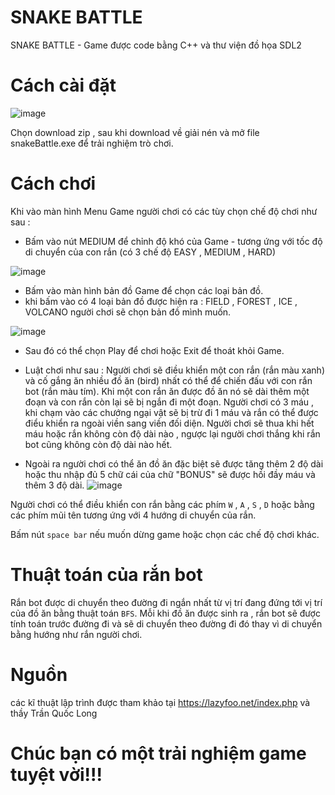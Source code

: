 # SNAKE BATTLE
SNAKE BATTLE - Game được code bằng C++ và thư viện đồ họa SDL2

# Cách cài đặt
 ![image](https://github.com/Skyaducc/Game_UET_SDL2_SNAKE/assets/94954914/f5e0e27d-7bab-45b0-a2c9-6b6ada498457)

Chọn download zip , sau khi download về giải nén và mở file snakeBattle.exe để trải nghiệm trò chơi.

# Cách chơi

Khi vào màn hình Menu Game người chơi có các tùy chọn chế độ chơi như sau :

- Bấm vào nút MEDIUM để chỉnh độ khó của Game - tương ứng với tốc độ di chuyển của con rắn (có 3 chế độ EASY , MEDIUM , HARD)

![image](https://github.com/Skyaducc/Game_UET_SDL2_SNAKE/assets/94954914/fe788a49-ce19-40f7-98aa-ad9b3b8837b4)

- Bấm vào màn hình bản đồ Game để chọn các loại bản đồ.
- khi bấm vào có 4 loại bản đồ được hiện ra : FIELD , FOREST , ICE , VOLCANO người chơi sẽ chọn bản đồ mình muốn.

![image](https://github.com/Skyaducc/Game_UET_SDL2_SNAKE/assets/94954914/35c9ab55-9b8b-47ac-984c-b96f12c05561)

- Sau đó có thể chọn Play để chơi hoặc Exit để thoát khỏi Game.

- Luật chơi như sau : Người chơi sẽ điều khiển một con rắn (rắn màu xanh) và cố gắng ăn nhiều đồ ăn (bird) nhất có thể để chiến đấu với con rắn bot (rắn màu tím). Khi một con rắn ăn được đồ ăn nó sẽ dài thêm một đoạn và con rắn còn lại sẽ bị ngắn đi một đoạn.  Người chơi có 3 máu , khi chạm vào các chướng ngại vật sẽ bị trừ đi 1 máu và rắn có thể được điểu khiển ra ngoài viền sang viền đối diện. Người chơi sẽ thua khi hết máu hoặc rắn không còn độ dài nào , ngược lại người chơi thắng khi rắn bot cũng không còn độ dài nào hết.
- Ngoài ra người chơi có thể ăn đồ ăn đặc biệt sẽ được tăng thêm 2 độ dài hoặc thu nhập đủ 5 chữ cái của chữ "BONUS" sẽ được hồi đầy máu và thêm 3 độ dài.
![image](https://github.com/Skyaducc/Game_UET_SDL2_SNAKE/assets/94954914/583391cf-6187-457b-9bba-e434d6978816)

Người chơi có thể điều khiển con rắn bằng các phím `W` , `A` , `S` , `D` hoặc bằng các phím mũi tên tương ứng với 4 hướng di chuyển của rắn.

Bấm nút `space bar` nếu muốn dừng game hoặc chọn các chế độ chơi khác.

# Thuật toán của rắn bot

Rắn bot được di chuyển theo đường đi ngắn nhất từ vị trí đang đứng tới vị trí của đồ ăn bằng thuật toán `BFS`. Mỗi khi đồ ăn được sinh ra , rắn bot sẽ được tính toán trước đường đi và sẽ di chuyển theo đường đi đó thay vì di chuyển bằng hướng như rắn người chơi.

# Nguồn
các kĩ thuật lập trình được tham khảo tại https://lazyfoo.net/index.php và thầy Trần Quốc Long

# Chúc bạn có một trải nghiệm game tuyệt vời!!!

